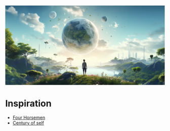 ![](img/inspiration.png)

# Inspiration

- [Four Horsemen](four_horsemen.md)
- [Century of self](century_of_self.md)